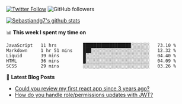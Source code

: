 <!--
[![visitors](https://visitor-badge.glitch.me/badge?page_id=sebastiandg7.sebastiandg7)](https://github.com/sebastiandg7)
-->
[![Twitter Follow](https://img.shields.io/twitter/follow/sebastiandg7?style=social&label=Follow)](https://twitter.com/sebastiandg7)
![GitHub followers](https://img.shields.io/github/followers/sebastiandg7?label=Follow&style=social)

[![Sebastiandg7's github stats](https://github-readme-stats.vercel.app/api?username=sebastiandg7)](https://github.com/anuraghazra/github-readme-stats)

📊 **This week I spent my time on**
<!--START_SECTION:waka-->
```text
JavaScript   11 hrs          ██████████████████░░░░░░░   73.10 % 
Markdown     1 hr 51 mins    ███░░░░░░░░░░░░░░░░░░░░░░   12.32 % 
Liquid       39 mins         █░░░░░░░░░░░░░░░░░░░░░░░░   04.40 % 
HTML         36 mins         █░░░░░░░░░░░░░░░░░░░░░░░░   04.09 % 
SCSS         29 mins         ░░░░░░░░░░░░░░░░░░░░░░░░░   03.26 %
```
<!--END_SECTION:waka-->

📕 **Latest Blog Posts**
<!-- BLOG-POST-LIST:START -->
- [Could you review my first react app since 3 years ago?](https://dev.to/sebastiandg7/could-you-review-my-first-react-app-since-3-years-ago-3nbh)
- [How do you handle role/permissions updates with JWT?](https://dev.to/sebastiandg7/how-do-you-handle-role-permissions-updates-with-jwt-3778)
<!-- BLOG-POST-LIST:END -->
